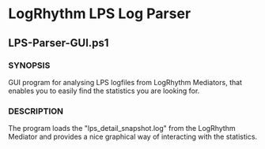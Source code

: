 # LogRhythm LPS Log Parser
## LPS-Parser-GUI.ps1

### SYNOPSIS
GUI program for analysing LPS logfiles from LogRhythm Mediators, that enables you to easily find the statistics you are looking for.

### DESCRIPTION
The program loads the "lps_detail_snapshot.log" from the LogRhythm Mediator and provides a nice graphical way of interacting with the statistics.

